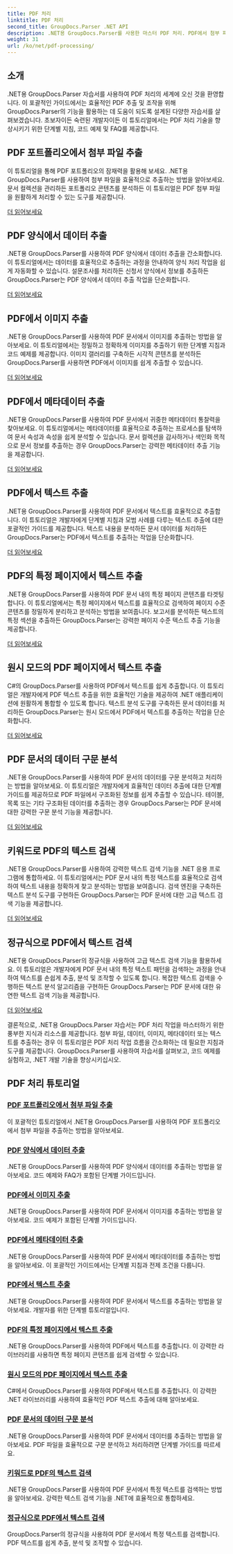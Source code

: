 ```yaml
---
title: PDF 처리
linktitle: PDF 처리
second_title: GroupDocs.Parser .NET API
description: .NET용 GroupDocs.Parser를 사용한 마스터 PDF 처리. PDF에서 첨부 파일, 데이터, 이미지, 메타데이터 및 텍스트를 효율적으로 추출하는 방법을 알아보세요.
weight: 31
url: /ko/net/pdf-processing/
---
```

## 소개

.NET용 GroupDocs.Parser 자습서를 사용하여 PDF 처리의 세계에 오신 것을 환영합니다. 이 포괄적인 가이드에서는 효율적인 PDF 추출 및 조작을 위해 GroupDocs.Parser의 기능을 활용하는 데 도움이 되도록 설계된 다양한 자습서를 살펴보겠습니다. 초보자이든 숙련된 개발자이든 이 튜토리얼에서는 PDF 처리 기술을 향상시키기 위한 단계별 지침, 코드 예제 및 FAQ를 제공합니다.

## PDF 포트폴리오에서 첨부 파일 추출
이 튜토리얼을 통해 PDF 포트폴리오의 잠재력을 활용해 보세요. .NET용 GroupDocs.Parser를 사용하여 첨부 파일을 효율적으로 추출하는 방법을 알아보세요. 문서 컬렉션을 관리하든 포트폴리오 콘텐츠를 분석하든 이 튜토리얼은 PDF 첨부 파일을 원활하게 처리할 수 있는 도구를 제공합니다.

[더 읽어보세요](./extract-attachments-from-pdf-portfolios/)

## PDF 양식에서 데이터 추출
.NET용 GroupDocs.Parser를 사용하여 PDF 양식에서 데이터 추출을 간소화합니다. 이 튜토리얼에서는 데이터를 효율적으로 추출하는 과정을 안내하여 양식 처리 작업을 쉽게 자동화할 수 있습니다. 설문조사를 처리하든 신청서 양식에서 정보를 추출하든 GroupDocs.Parser는 PDF 양식에서 데이터 추출 작업을 단순화합니다.

[더 읽어보세요](./extract-data-from-pdf-forms/)

## PDF에서 이미지 추출
.NET용 GroupDocs.Parser를 사용하여 PDF 문서에서 이미지를 추출하는 방법을 알아보세요. 이 튜토리얼에서는 정밀하고 정확하게 이미지를 추출하기 위한 단계별 지침과 코드 예제를 제공합니다. 이미지 갤러리를 구축하든 시각적 콘텐츠를 분석하든 GroupDocs.Parser를 사용하면 PDF에서 이미지를 쉽게 추출할 수 있습니다.

[더 읽어보세요](./extract-images-from-pdf/)

## PDF에서 메타데이터 추출
.NET용 GroupDocs.Parser를 사용하여 PDF 문서에서 귀중한 메타데이터 통찰력을 찾아보세요. 이 튜토리얼에서는 메타데이터를 효율적으로 추출하는 프로세스를 탐색하여 문서 속성과 속성을 쉽게 분석할 수 있습니다. 문서 컬렉션을 감사하거나 색인화 목적으로 문서 정보를 추출하는 경우 GroupDocs.Parser는 강력한 메타데이터 추출 기능을 제공합니다.

[더 읽어보세요](./extract-metadata-from-pdf/)

## PDF에서 텍스트 추출
.NET용 GroupDocs.Parser를 사용하여 PDF 문서에서 텍스트를 효율적으로 추출합니다. 이 튜토리얼은 개발자에게 단계별 지침과 모범 사례를 다루는 텍스트 추출에 대한 포괄적인 가이드를 제공합니다. 텍스트 내용을 분석하든 문서 데이터를 처리하든 GroupDocs.Parser는 PDF에서 텍스트를 추출하는 작업을 단순화합니다.

[더 읽어보세요](./extract-text-from-pdf/)

## PDF의 특정 페이지에서 텍스트 추출
.NET용 GroupDocs.Parser를 사용하여 PDF 문서 내의 특정 페이지 콘텐츠를 타겟팅합니다. 이 튜토리얼에서는 특정 페이지에서 텍스트를 효율적으로 검색하여 페이지 수준 콘텐츠를 정밀하게 분리하고 분석하는 방법을 보여줍니다. 보고서를 분석하든 텍스트의 특정 섹션을 추출하든 GroupDocs.Parser는 강력한 페이지 수준 텍스트 추출 기능을 제공합니다.

[더 읽어보세요](./extract-text-from-specific-page-in-pdf/)

## 원시 모드의 PDF 페이지에서 텍스트 추출
C#의 GroupDocs.Parser를 사용하여 PDF에서 텍스트를 쉽게 추출합니다. 이 튜토리얼은 개발자에게 PDF 텍스트 추출을 위한 효율적인 기술을 제공하여 .NET 애플리케이션에 원활하게 통합할 수 있도록 합니다. 텍스트 분석 도구를 구축하든 문서 데이터를 처리하든 GroupDocs.Parser는 원시 모드에서 PDF에서 텍스트를 추출하는 작업을 단순화합니다.

[더 읽어보세요](./extract-text-from-page-in-pdf-in-raw-mode/)

## PDF 문서의 데이터 구문 분석
.NET용 GroupDocs.Parser를 사용하여 PDF 문서의 데이터를 구문 분석하고 처리하는 방법을 알아보세요. 이 튜토리얼은 개발자에게 효율적인 데이터 추출에 대한 단계별 가이드를 제공하므로 PDF 파일에서 구조화된 정보를 쉽게 추출할 수 있습니다. 테이블, 목록 또는 기타 구조화된 데이터를 추출하는 경우 GroupDocs.Parser는 PDF 문서에 대한 강력한 구문 분석 기능을 제공합니다.

[더 읽어보세요](./parse-data-from-pdf-documents/)

## 키워드로 PDF의 텍스트 검색
.NET용 GroupDocs.Parser를 사용하여 강력한 텍스트 검색 기능을 .NET 응용 프로그램에 통합하세요. 이 튜토리얼에서는 PDF 문서 내의 특정 텍스트를 효율적으로 검색하여 텍스트 내용을 정확하게 찾고 분석하는 방법을 보여줍니다. 검색 엔진을 구축하든 텍스트 분석 도구를 구현하든 GroupDocs.Parser는 PDF 문서에 대한 고급 텍스트 검색 기능을 제공합니다.

[더 읽어보세요](./search-text-in-pdf-by-keyword/)

## 정규식으로 PDF에서 텍스트 검색
.NET용 GroupDocs.Parser의 정규식을 사용하여 고급 텍스트 검색 기능을 활용하세요. 이 튜토리얼은 개발자에게 PDF 문서 내의 특정 텍스트 패턴을 검색하는 과정을 안내하여 텍스트를 손쉽게 추출, 분석 및 조작할 수 있도록 합니다. 복잡한 텍스트 검색을 수행하든 텍스트 분석 알고리즘을 구현하든 GroupDocs.Parser는 PDF 문서에 대한 유연한 텍스트 검색 기능을 제공합니다.

[더 읽어보세요](./search-text-in-pdf-by-regular-expression/)

결론적으로, .NET용 GroupDocs.Parser 자습서는 PDF 처리 작업을 마스터하기 위한 풍부한 지식과 리소스를 제공합니다. 첨부 파일, 데이터, 이미지, 메타데이터 또는 텍스트를 추출하는 경우 이 튜토리얼은 PDF 처리 작업 흐름을 간소화하는 데 필요한 지침과 도구를 제공합니다. GroupDocs.Parser를 사용하여 자습서를 살펴보고, 코드 예제를 실험하고, .NET 개발 기술을 향상시키십시오.
## PDF 처리 튜토리얼
### [PDF 포트폴리오에서 첨부 파일 추출](./extract-attachments-from-pdf-portfolios/)
이 포괄적인 튜토리얼에서 .NET용 GroupDocs.Parser를 사용하여 PDF 포트폴리오에서 첨부 파일을 추출하는 방법을 알아보세요.
### [PDF 양식에서 데이터 추출](./extract-data-from-pdf-forms/)
.NET용 GroupDocs.Parser를 사용하여 PDF 양식에서 데이터를 추출하는 방법을 알아보세요. 코드 예제와 FAQ가 포함된 단계별 가이드입니다.
### [PDF에서 이미지 추출](./extract-images-from-pdf/)
.NET용 GroupDocs.Parser를 사용하여 PDF 문서에서 이미지를 추출하는 방법을 알아보세요. 코드 예제가 포함된 단계별 가이드입니다.
### [PDF에서 메타데이터 추출](./extract-metadata-from-pdf/)
.NET용 GroupDocs.Parser를 사용하여 PDF 문서에서 메타데이터를 추출하는 방법을 알아보세요. 이 포괄적인 가이드에서는 단계별 지침과 전제 조건을 다룹니다.
### [PDF에서 텍스트 추출](./extract-text-from-pdf/)
.NET용 GroupDocs.Parser를 사용하여 PDF 문서에서 텍스트를 추출하는 방법을 알아보세요. 개발자를 위한 단계별 튜토리얼입니다.
### [PDF의 특정 페이지에서 텍스트 추출](./extract-text-from-specific-page-in-pdf/)
.NET용 GroupDocs.Parser를 사용하여 PDF에서 텍스트를 추출합니다. 이 강력한 라이브러리를 사용하면 특정 페이지 콘텐츠를 쉽게 검색할 수 있습니다.
### [원시 모드의 PDF 페이지에서 텍스트 추출](./extract-text-from-page-in-pdf-in-raw-mode/)
C#에서 GroupDocs.Parser를 사용하여 PDF에서 텍스트를 추출합니다. 이 강력한 .NET 라이브러리를 사용하여 효율적인 PDF 텍스트 추출에 대해 알아보세요.
### [PDF 문서의 데이터 구문 분석](./parse-data-from-pdf-documents/)
.NET용 GroupDocs.Parser를 사용하여 PDF 문서에서 데이터를 추출하는 방법을 알아보세요. PDF 파일을 효율적으로 구문 분석하고 처리하려면 단계별 가이드를 따르세요.
### [키워드로 PDF의 텍스트 검색](./search-text-in-pdf-by-keyword/)
.NET용 GroupDocs.Parser를 사용하여 PDF 문서에서 특정 텍스트를 검색하는 방법을 알아보세요. 강력한 텍스트 검색 기능을 .NET에 효율적으로 통합하세요.
### [정규식으로 PDF에서 텍스트 검색](./search-text-in-pdf-by-regular-expression/)
GroupDocs.Parser의 정규식을 사용하여 PDF 문서에서 특정 텍스트를 검색합니다. PDF 텍스트를 쉽게 추출, 분석 및 조작할 수 있습니다.